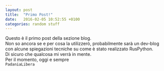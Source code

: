 ```yaml
---
layout: post
title:  "Primo Post!"
date:   2016-02-05 10:52:55 +0100
categories: random stuff
---
```

Questo è il primo post della sezione blog.   
Non so ancora se e per cosa la utilizzerò, probabilmente sarà un dev-blog con alcune spiegazioni tecniche su come è stato realizzato RusPython.   
Di sicuro che qualcosa mi verrà in mente.   
Per il momento, oggi e sempre   
`PadaniaLibera`
